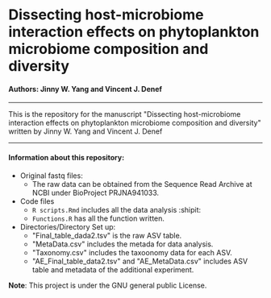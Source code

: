 # Dissecting host-microbiome interaction effects on phytoplankton microbiome composition and diversity
#### Authors: Jinny W. Yang and Vincent J. Denef

---
This is the repository for the manuscript "Dissecting host-microbiome interaction effects on phytoplankton microbiome composition and diversity" written by Jinny W. Yang and Vincent J. Denef

---

#### Information about this repository:

 - Original fastq files:
    - The raw data can be obtained from the Sequence Read Archive at NCBI under BioProject PRJNA941033.
- Code files
  - `R scripts.Rmd` includes all the data analysis :shipit:
  - `Functions.R` has all the function written.
- Directories/Directory Set up:
  - "Final_table_dada2.tsv" is the raw ASV table.
  - "MetaData.csv" includes the metada for data analysis.
  - "Taxonomy.csv" includes the taxoonomy data for each ASV.
  - "AE_Final_table_data2.tsv" and "AE_MetaData.csv" includes ASV table and metadata of the additional experiment. 


**Note**: This project is under the GNU general public License.

